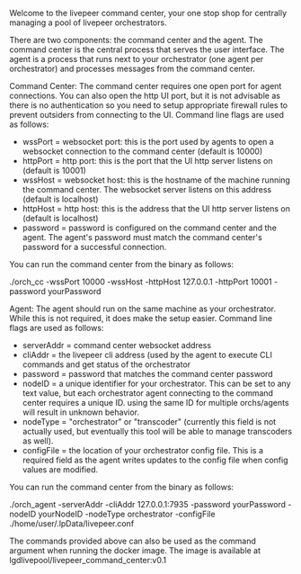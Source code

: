 Welcome to the livepeer command center, your one stop shop for centrally managing a pool of livepeer orchestrators.

There are two components: the command center and the agent. The command center is the central process that serves the user interface. The agent is a process that runs next to your orchestrator (one agent per orchestrator) and processes messages from the command center.

Command Center:
The command center requires one open port for agent connections. You can also open the http UI port, but it is not advisable as there is no authentication so you need to setup appropriate firewall rules to prevent outsiders from connecting to the UI. Command line flags are used as follows:
- wssPort = websocket port: this is the port used by agents to open a websocket connection to the command center (default is 10000)
- httpPort = http port: this is the port that the UI http server listens on (default is 10001)
- wssHost = websocket host: this is the hostname of the machine running the command center. The websocket server listens on this address (default is localhost)
- httpHost = http host: this is the address that the UI http server listens on (default is localhost)
- password = password is configured on the command center and the agent. The agent's password must match the command center's password for a successful connection.

You can run the command center from the binary as follows:

./orch_cc -wssPort 10000 -wssHost <your-public-ip-address> -httpHost 127.0.0.1 -httpPort 10001 -password yourPassword


Agent:
The agent should run on the same machine as your orchestrator. While this is not required, it does make the setup easier. Command line flags are used as follows:
- serverAddr = command center websocket address
- cliAddr = the livepeer cli address (used by the agent to execute CLI commands and get status of the orchestrator
- password = password that matches the command center password
- nodeID = a unique identifier for your orchestrator. This can be set to any text value, but each orchestrator agent connecting to the command center requires a unique ID. using the same ID for multiple orchs/agents will result in unknown behavior.
- nodeType = "orchestrator" or "transcoder" (currently this field is not actually used, but eventually this tool will be able to manage transcoders as well).
- configFile = the location of your orchestrator config file. This is a required field as the agent writes updates to the config file when config values are modified.

You can run the command center from the binary as follows:

./orch_agent -serverAddr <ip-address-of-command-center> -cliAddr 127.0.0.1:7935 -password yourPassword -nodeID yourNodeID -nodeType orchestrator -configFile ./home/user/.lpData/livepeer.conf


The commands provided above can also be used as the command argument when running the docker image. The image is available at lgdlivepool/livepeer_command_center:v0.1
